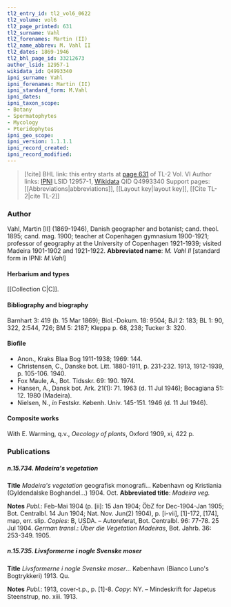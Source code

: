 ```yaml
---
tl2_entry_id: tl2_vol6_0622
tl2_volume: vol6
tl2_page_printed: 631
tl2_surname: Vahl
tl2_forenames: Martin (II)
tl2_name_abbrev: M. Vahl II
tl2_dates: 1869-1946
tl2_bhl_page_id: 33212673
author_lsid: 12957-1
wikidata_id: Q4993340
ipni_surname: Vahl
ipni_forenames: Martin (II)
ipni_standard_form: M.Vahl
ipni_dates: 
ipni_taxon_scope: 
- Botany
- Spermatophytes
- Mycology
- Pteridophytes
ipni_geo_scope: 
ipni_version: 1.1.1.1
ipni_record_created: 
ipni_record_modified:
---
```


> [!cite] BHL link: this entry starts at [page 631](https://www.biodiversitylibrary.org/page/33212673) of TL-2 Vol. VI
> Author links: [IPNI](https://www.ipni.org/a/12957-1) LSID 12957-1, [Wikidata](https://www.wikidata.org/wiki/Q4993340) QID Q4993340
> Support pages: [[Abbreviations|abbreviations]], [[Layout key|layout key]], [[Cite TL-2|cite TL-2]]

### Author

Vahl, Martin \[II\] (1869-1946), Danish geographer and botanist; cand. theol. 1895; cand. mag. 1900; teacher at Copenhagen gymnasium 1900-1921; professor of geography at the University of Copenhagen 1921-1939; visited Madeira 1901-1902 and 1921-1922. 
**Abbreviated name**: *M. Vahl II* \[standard form in IPNI: *M.Vahl*\]

#### Herbarium and types

[[Collection C|C]].

#### Bibliography and biography

Barnhart 3: 419 (b. 15 Mar 1869); Biol.-Dokum. 18: 9504; BJI 2: 183; BL 1: 90, 322, 2:544, 726; BM 5: 2187; Kleppa p. 68, 238; Tucker 3: 320.

#### Biofile

- Anon., Kraks Blaa Bog 1911-1938; 1969: 144.
- Christensen, C., Danske bot. Litt. 1880-1911, p. 231-232. 1913, 1912-1939, p. 105-106. 1940.
- Fox Maule, A., Bot. Tidsskr. 69: 190. 1974.
- Hansen, A., Dansk bot. Ark. 21(1): 71. 1963 (d. 11 Jul 1946); Bocagiana 51: 12. 1980 (Madeira).
- Nielsen, N., *in* Festskr. Københ. Univ. 145-151. 1946 (d. 11 Jul 1946).

#### Composite works

With E. Warming, q.v., *Oecology of plants*, Oxford 1909, xi, 422 p.

### Publications

##### n.15.734. Madeira's vegetation

**Title**
*Madeira's vegetation* geografisk monografi... København og Kristiania (Gyldendalske Boghandel...) 1904. Oct.
**Abbreviated title**: *Madeira veg.*

**Notes**
*Publ*.: Feb-Mai 1904 (p. \[ii\]: 15 Jan 1904; ÖbZ for Dec-1904-Jan 1905; Bot. Centralbl. 14 Jun 1904; Nat. Nov. Jun(2) 1904), p. \[i-vii\], \[1\]-172, \[174\], map, err. slip. *Copies*: B, USDA. – Autoreferat, Bot. Centralbl. 96: 77-78. 25 Jul 1904.
*German transl*.: *Über die Vegetation Madeiras*, Bot. Jahrb. 36: 253-349. 1905.

##### n.15.735. Livsformerne i nogle Svenske moser

**Title**
*Livsformerne i nogle Svenske moser*... København (Bianco Luno's Bogtrykkeri) 1913. Qu.

**Notes**
*Publ*.: 1913, cover-t.p., p. \[1\]-8. *Copy*: NY. – Mindeskrift for Japetus Steenstrup, no. xiii. 1913.


